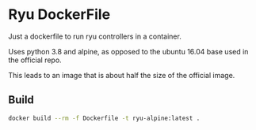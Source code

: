 # Ryu DockerFile

Just a dockerfile to run ryu controllers in a container.

Uses python 3.8 and alpine, as opposed to the ubuntu 16.04 base used in the official repo.

This leads to an image that is about half the size of the official image.

## Build

```bash
docker build --rm -f Dockerfile -t ryu-alpine:latest .
```
